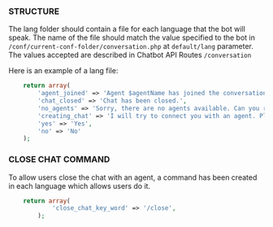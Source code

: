 ### STRUCTURE
The lang folder should contain a file for each language that the bot will speak. The name of the file should match the value specified to the bot in `/conf/current-conf-folder/conversation.php` at `default/lang` parameter. The values accepted are described in Chatbot API Routes `/conversation`

Here is an example of a lang file:
```php
    return array(
    	'agent_joined' => 'Agent $agentName has joined the conversation.',
    	'chat_closed' => 'Chat has been closed.',
    	'no_agents' => 'Sorry, there are no agents available. Can you retry in a few minutes?',
    	'creating_chat' => 'I will try to connect you with an agent. Please wait.',
    	'yes' => 'Yes',
    	'no' => 'No'
    );
```

### CLOSE CHAT COMMAND
To allow users close the chat with an agent, a command has been created in each language which allows users do it.

```php
    return array(
			'close_chat_key_word' => '/close',
		);
```